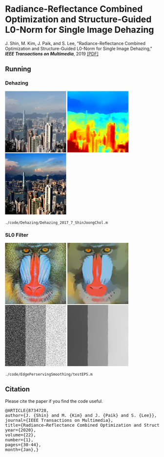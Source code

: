 # Radiance-Reflectance Combined Optimization and Structure-Guided L0-Norm for Single Image Dehazing
J. Shin, M. Kim, J. Paik, and S. Lee, "Radiance-Reflectance Combined Optimization and Structure-Guided L0-Norm for Single Image Dehazing," **_IEEE Transactions on Multimedia_**, 2019 [[PDF]](https://ieeexplore.ieee.org/document/8734728)


## Running
### Dehazing
<img src="/code/Dehazing/save/hongkong_original.png" width="200" height="200">    <img src="/code/Dehazing/save/hongkong_t_hat_optimize_heatmab.png" width="200" height="200">     <img src="/code/Dehazing/save/hongkong_recovering_optimize.png" width="200" height="200">

`./code/Dehazing/Dehazing_2017_7_ShinJoongChol.m`
### SL0 Filter
<img src="/code/EdgePerservingSmoothing/save/baboon_original.png" width="200" height="200"> <img src="/code/EdgePerservingSmoothing/save/baboon_S_GL0.png" width="200" height="200"> <img src="/code/EdgePerservingSmoothing/save/pnrimage2_original.png" width="200" height="200"> <img src="/code/EdgePerservingSmoothing/save/pnrimage2_S_GL0.png" width="200" height="200">

`./code/EdgePerservingSmoothing/testEPS.m`

## Citation
Please cite the paper if you find the code useful.

<pre>@ARTICLE{8734728,
author={J. {Shin} and M. {Kim} and J. {Paik} and S. {Lee}},
journal={IEEE Transactions on Multimedia},
title={Radiance–Reflectance Combined Optimization and Structure-Guided $\ell _0$-Norm for Single Image Dehazing},
year={2020},
volume={22},
number={1},
pages={30-44},
month={Jan},}<code>
